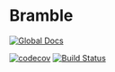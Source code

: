 # Bramble
[![Global Docs](https://img.shields.io/badge/docs-SciML-blue.svg)](https://docs.sciml.ai/DiffEqDocs/stable/)

[![codecov](https://codecov.io/gh/gpena/Bramble/branch/master/graph/badge.svg)](https://codecov.io/gh/gpena/Bramble)
[![Build Status](https://github.com/gpena/Bramble/workflows/CI/badge.svg)](https://github.com/gpena/Bramble.jl/actions?query=workflow%3ACI)

